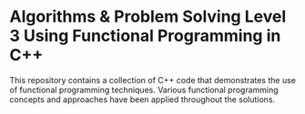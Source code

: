 # Algorithms & Problem Solving Level 3 Using Functional Programming in C++
This repository contains a collection of C++ code that demonstrates the use of functional programming techniques. Various functional programming concepts and approaches have been applied throughout the solutions.
